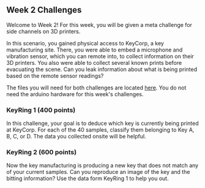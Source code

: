 ## Week 2 Challenges

Welcome to Week 2! For this week, you will be given a meta challenge for side channels on 3D printers. 

In this scenario, you gained physical access to KeyCorp, a key manufacturing site.
There, you were able to embed a microphone and vibration sensor, which you can remote into, to collect information on their 3D printers.
You also were able to collect several known prints before evacuating the scene.
Can you leak information about what is being printed based on the remote sensor readings?

The files you will need for both challenges are located [here](https://drive.google.com/drive/folders/14gBlku2bCVUA2k1cQIpFVMTqTW1WjPwP). You do not need the arduino hardware for this week's challenges. 

### KeyRing 1 (400 points)

In this challenge, your goal is to deduce which key is currently being printed at KeyCorp. For each of the 40 samples, classify them belonging to Key A, B, C, or D. The data you collected onsite will be helpful.

###  KeyRing 2 (600 points)

Now the key manufacturing is producing a new key that does not match any of your current samples. Can you reproduce an image of the key and the bitting information? Use the data form KeyRing 1 to help you out.
